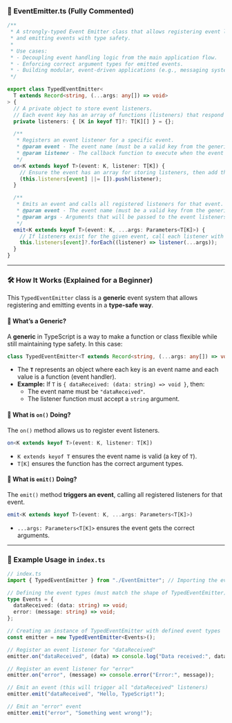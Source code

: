 ### **📜 EventEmitter.ts (Fully Commented)**

```typescript
/**
 * A strongly-typed Event Emitter class that allows registering event listeners
 * and emitting events with type safety.
 *
 * Use cases:
 * - Decoupling event handling logic from the main application flow.
 * - Enforcing correct argument types for emitted events.
 * - Building modular, event-driven applications (e.g., messaging systems, UI interactions).
 */

export class TypedEventEmitter<
  T extends Record<string, (...args: any[]) => void>
> {
  // A private object to store event listeners.
  // Each event key has an array of functions (listeners) that respond to the event.
  private listeners: { [K in keyof T]?: T[K][] } = {};

  /**
   * Registers an event listener for a specific event.
   * @param event - The event name (must be a valid key from the generic type T).
   * @param listener - The callback function to execute when the event is emitted.
   */
  on<K extends keyof T>(event: K, listener: T[K]) {
    // Ensure the event has an array for storing listeners, then add the new listener
    (this.listeners[event] ||= []).push(listener);
  }

  /**
   * Emits an event and calls all registered listeners for that event.
   * @param event - The event name (must be a valid key from the generic type T).
   * @param args - Arguments that will be passed to the event listeners.
   */
  emit<K extends keyof T>(event: K, ...args: Parameters<T[K]>) {
    // If listeners exist for the given event, call each listener with the provided arguments.
    this.listeners[event]?.forEach((listener) => listener(...args));
  }
}
```

---

### **🛠 How It Works (Explained for a Beginner)**

This `TypedEventEmitter` class is a **generic** event system that allows registering and emitting events in a **type-safe way**.

#### **🔹 What’s a Generic?**

A **generic** in TypeScript is a way to make a function or class flexible while still maintaining type safety. In this case:

```typescript
class TypedEventEmitter<T extends Record<string, (...args: any[]) => void>>
```

- The **`T`** represents an object where each key is an event name and each value is a function (event handler).
- **Example:** If `T` is `{ dataReceived: (data: string) => void }`, then:
  - The event name must be `"dataReceived"`.
  - The listener function must accept a `string` argument.

#### **🔹 What is `on()` Doing?**

The `on()` method allows us to register event listeners.

```typescript
on<K extends keyof T>(event: K, listener: T[K])
```

- `K extends keyof T` ensures the event name is valid (a key of `T`).
- `T[K]` ensures the function has the correct argument types.

#### **🔹 What is `emit()` Doing?**

The `emit()` method **triggers an event**, calling all registered listeners for that event.

```typescript
emit<K extends keyof T>(event: K, ...args: Parameters<T[K]>)
```

- `...args: Parameters<T[K]>` ensures the event gets the correct arguments.

---

### **📌 Example Usage in `index.ts`**

```typescript
// index.ts
import { TypedEventEmitter } from "./EventEmitter"; // Importing the event emitter

// Defining the event types (must match the shape of TypedEventEmitter)
type Events = {
  dataReceived: (data: string) => void;
  error: (message: string) => void;
};

// Creating an instance of TypedEventEmitter with defined event types
const emitter = new TypedEventEmitter<Events>();

// Register an event listener for "dataReceived"
emitter.on("dataReceived", (data) => console.log("Data received:", data));

// Register an event listener for "error"
emitter.on("error", (message) => console.error("Error:", message));

// Emit an event (this will trigger all "dataReceived" listeners)
emitter.emit("dataReceived", "Hello, TypeScript!");

// Emit an "error" event
emitter.emit("error", "Something went wrong!");
```
